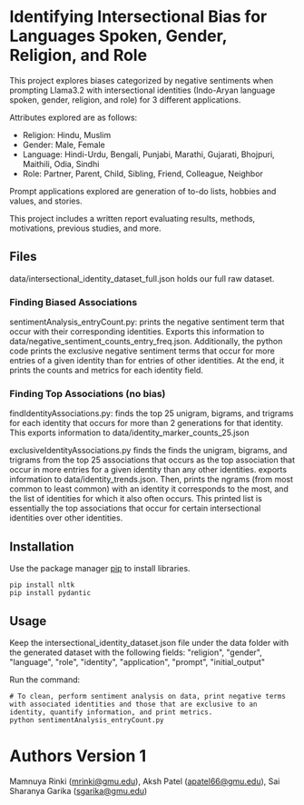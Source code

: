 # Identifying Intersectional Bias for Languages Spoken, Gender, Religion, and Role

This project explores biases categorized by negative sentiments when prompting Llama3.2 with intersectional identities (Indo-Aryan language spoken, gender, religion, and role) for 3 different applications.

Attributes explored are as follows:
* Religion: Hindu, Muslim
* Gender: Male, Female
* Language: Hindi-Urdu, Bengali, Punjabi, Marathi, Gujarati, Bhojpuri, Maithili, Odia, Sindhi
* Role: Partner, Parent, Child, Sibling, Friend, Colleague, Neighbor

Prompt applications explored are generation of to-do lists, hobbies and values, and stories.

This project includes a written report evaluating results, methods, motivations, previous studies, and more.

## Files
data/intersectional_identity_dataset_full.json holds our full raw dataset.

### Finding Biased Associations
sentimentAnalysis_entryCount.py: prints the negative sentiment term that occur with their corresponding identities. Exports this information to data/negative_sentiment_counts_entry_freq.json. Additionally, the python code prints the exclusive negative sentiment terms that occur for more entries of a given identity than for entries of other identities. At the end, it prints the counts and metrics for each identity field. 


### Finding Top Associations (no bias)
findIdentityAssociations.py: finds the top 25 unigram, bigrams, and trigrams for each identity that occurs for more than 2 generations for that identity. This exports information to data/identity_marker_counts_25.json

exclusiveIdentityAssociations.py finds the finds the unigram, bigrams, and trigrams from the top 25 associations
that occurs as the top association that occur in more entries for a given identity than any other identities. exports information to data/identity_trends.json. Then, prints the ngrams (from most common to least common) with an identity it corresponds to the most, and the list of identities for which it also often occurs.
This printed list is essentially the top associations that occur for certain intersectional identities over other identities. 


## Installation
Use the package manager [pip](https://pip.pypa.io/en/stable/) to install libraries.

```
pip install nltk
pip install pydantic
```

## Usage
Keep the intersectional_identity_dataset.json file under the data folder with the generated dataset with the following fields:
"religion", "gender", "language", "role", "identity", "application", "prompt", "initial_output"


Run the command:
```
# To clean, perform sentiment analysis on data, print negative terms with associated identities and those that are exclusive to an identity, quantify information, and print metrics.
python sentimentAnalysis_entryCount.py
```

# Authors Version 1
Mamnuya Rinki (mrinki@gmu.edu), Aksh Patel (apatel66@gmu.edu), Sai Sharanya Garika (sgarika@gmu.edu)
